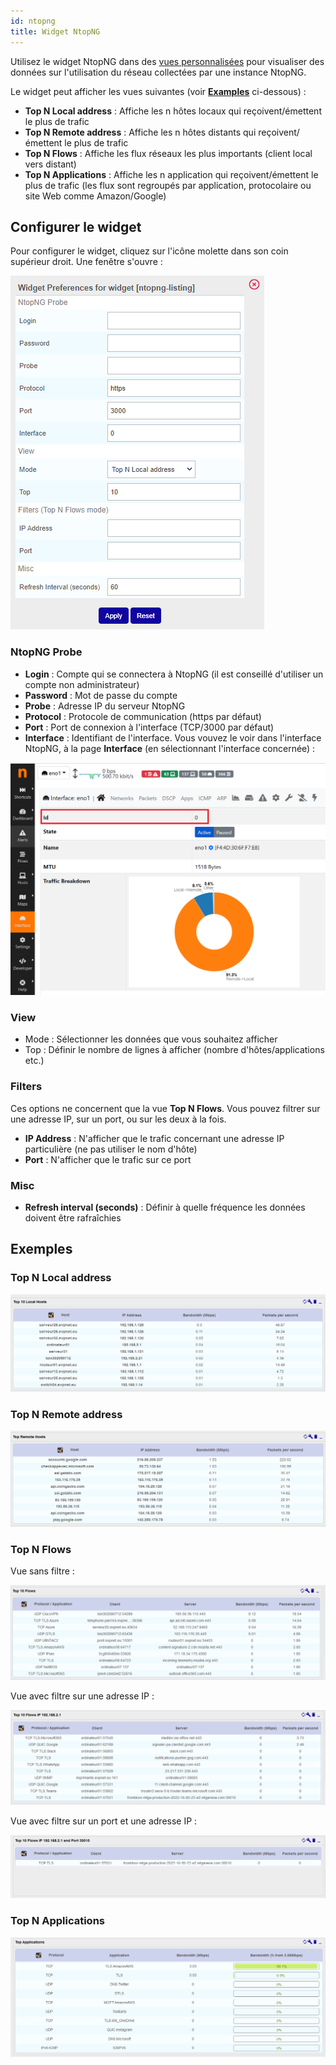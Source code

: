 ```yaml
---
id: ntopng
title: Widget NtopNG
---
```


Utilisez le widget NtopNG dans des [vues personnalisées](../../alerts-notifications/custom-views.md) pour visualiser des données sur l'utilisation du réseau collectées par une instance NtopNG.

Le widget peut afficher les vues suivantes (voir [**Examples**](#exemples) ci-dessous) :

* **Top N Local address** : Affiche les n hôtes locaux qui reçoivent/émettent le plus de trafic
* **Top N Remote address** : Affiche les n hôtes distants qui reçoivent/émettent le plus de trafic
* **Top N Flows** : Affiche les flux réseaux les plus importants (client local vers distant)
* **Top N Applications** : Affiche les n application qui reçoivent/émettent le plus de trafic (les flux sont regroupés par application, protocolaire ou site Web comme Amazon/Google)

## Configurer le widget

Pour configurer le widget, cliquez sur l'icône molette dans son coin supérieur droit. Une fenêtre s'ouvre :

![Paramètres](../../assets/integrations/npm/Widget_NtopNG_Options.png)

### NtopNG Probe

* **Login** : Compte qui se connectera à NtopNG (il est conseillé d'utiliser un compte non administrateur)
* **Password** : Mot de passe du compte
* **Probe** : Adresse IP du serveur NtopNG
* **Protocol** : Protocole de communication (https par défaut)
* **Port** : Port de connexion à l'interface (TCP/3000 par défaut)
* **Interface** : Identifiant de l'interface. Vous vouvez le voir dans l'interface NtopNG, à la page **Interface** (en sélectionnant l'interface concernée) :

![Interface ID](../../assets/integrations/npm/NtopNG_Interface_ID.png)

### View

* Mode : Sélectionner les données que vous souhaitez afficher
* Top : Définir le nombre de lignes à afficher (nombre d'hôtes/applications etc.)

### Filters

Ces options ne concernent que la vue **Top N Flows**. Vous pouvez filtrer sur une adresse IP, sur un port, ou sur les deux à la fois.

* **IP Address** : N'afficher que le trafic concernant une adresse IP particulière (ne pas utiliser le nom d'hôte)
* **Port** : N'afficher que le trafic sur ce port

### Misc

* **Refresh interval (seconds)** : Définir à quelle fréquence les données doivent être rafraîchies

## Exemples

### Top N Local address

![Top N Local address](../../assets/integrations/npm/Widget_NtopNG_Top_N_Local.png)

### Top N Remote address

![Top N Remote address](../../assets/integrations/npm/Widget_NtopNG_Top_N_Remote.png)

### Top N Flows

Vue sans filtre :

![Top N Flows](../../assets/integrations/npm/Widget_NtopNG_Top_N_Flows.png)

Vue avec filtre sur une adresse IP :

![Top N Flows Address Filter](../../assets/integrations/npm/Widget_NtopNG_Top_N_Flows_Address_Filter.png)

Vue avec filtre sur un port et une adresse IP :

![Top N Flows Address Port Filters](../../assets/integrations/npm/Widget_NtopNG_Top_N_Flows_Address_Port_Filters.png)

### Top N Applications

![Top N Applications](../../assets/integrations/npm/Widget_NtopNG_Top_N_Applications.png)